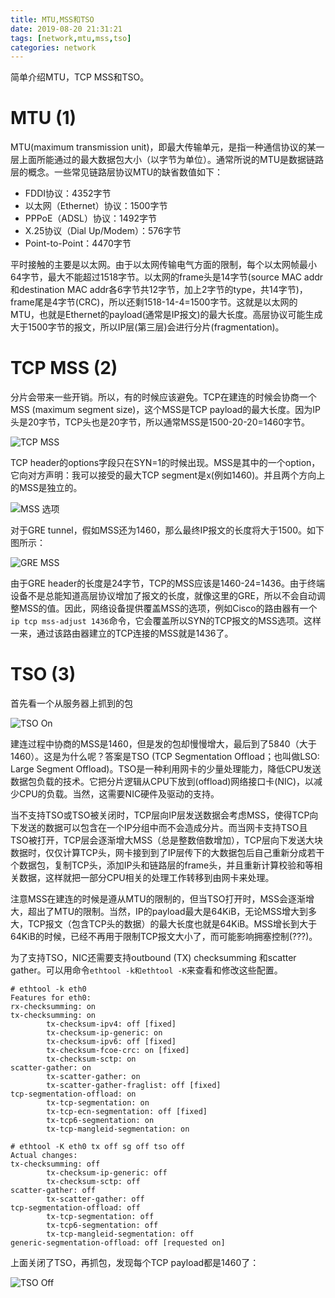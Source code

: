 ```yaml
---
title: MTU,MSS和TSO
date: 2019-08-20 21:31:21
tags: [network,mtu,mss,tso]
categories: network 
---
```


简单介绍MTU，TCP MSS和TSO。

<!-- more -->

# MTU (1)

MTU(maximum transmission unit)，即最大传输单元，是指一种通信协议的某一层上面所能通过的最大数据包大小（以字节为单位）。通常所说的MTU是数据链路层的概念。一些常见链路层协议MTU的缺省数值如下：

- FDDI协议：4352字节
- 以太网（Ethernet）协议：1500字节
- PPPoE（ADSL）协议：1492字节
- X.25协议（Dial Up/Modem）：576字节
- Point-to-Point：4470字节

平时接触的主要是以太网。由于以太网传输电气方面的限制，每个以太网帧最小64字节，最大不能超过1518字节。以太网的frame头是14字节(source MAC addr和destination MAC addr各6字节共12字节，加上2字节的type，共14字节)，frame尾是4字节(CRC)，所以还剩1518-14-4=1500字节。这就是以太网的MTU，也就是Ethernet的payload(通常是IP报文)的最大长度。高层协议可能生成大于1500字节的报文，所以IP层(第三层)会进行分片(fragmentation)。

# TCP MSS (2)

分片会带来一些开销。所以，有的时候应该避免。TCP在建连的时候会协商一个MSS (maximum segment size)，这个MSS是TCP payload的最大长度。因为IP头是20字节，TCP头也是20字节，所以通常MSS是1500-20-20=1460字节。

![TCP MSS](tcp-mss.png)


TCP header的options字段只在SYN=1的时候出现。MSS是其中的一个option，它向对方声明：我可以接受的最大TCP segment是x(例如1460)。并且两个方向上的MSS是独立的。

![MSS 选项](mss-option.png)

对于GRE tunnel，假如MSS还为1460，那么最终IP报文的长度将大于1500。如下图所示：

![GRE MSS](gre-mss.png)

由于GRE header的长度是24字节，TCP的MSS应该是1460-24=1436。由于终端设备不是总能知道高层协议增加了报文的长度，就像这里的GRE，所以不会自动调整MSS的值。因此，网络设备提供覆盖MSS的选项，例如Cisco的路由器有一个`ip tcp mss-adjust 1436`命令，它会覆盖所以SYN的TCP报文的MSS选项。这样一来，通过该路由器建立的TCP连接的MSS就是1436了。

# TSO (3)

首先看一个从服务器上抓到的包

![TSO On](tso-on.png)

建连过程中协商的MSS是1460，但是发的包却慢慢增大，最后到了5840（大于1460）。这是为什么呢？答案是TSO (TCP Segmentation Offload；也叫做LSO: Large Segment Offload)。TSO是一种利用网卡的少量处理能力，降低CPU发送数据包负载的技术。它把分片逻辑从CPU下放到(offload)网络接口卡(NIC)，以减少CPU的负载。当然，这需要NIC硬件及驱动的支持。

当不支持TSO或TSO被关闭时，TCP层向IP层发送数据会考虑MSS，使得TCP向下发送的数据可以包含在一个IP分组中而不会造成分片。而当网卡支持TSO且TSO被打开，TCP层会逐渐增大MSS（总是整数倍数增加），TCP层向下发送大块数据时，仅仅计算TCP头，网卡接到到了IP层传下的大数据包后自己重新分成若干个数据包，复制TCP头，添加IP头和链路层的frame头，并且重新计算校验和等相关数据，这样就把一部分CPU相关的处理工作转移到由网卡来处理。

注意MSS在建连的时候是遵从MTU的限制的，但当TSO打开时，MSS会逐渐增大，超出了MTU的限制。当然，IP的payload最大是64KiB，无论MSS增大到多大，TCP报文（包含TCP头的数据）的最大长度也就是64KiB。MSS增长到大于64KiB的时候，已经不再用于限制TCP报文大小了，而可能影响拥塞控制(???)。

为了支持TSO，NIC还需要支持outbound (TX) checksumming 和scatter gather。可以用命令`ethtool -k和ethtool -K`来查看和修改这些配置。

```
# ethtool -k eth0
Features for eth0:
rx-checksumming: on
tx-checksumming: on
        tx-checksum-ipv4: off [fixed]
        tx-checksum-ip-generic: on
        tx-checksum-ipv6: off [fixed]
        tx-checksum-fcoe-crc: on [fixed]
        tx-checksum-sctp: on
scatter-gather: on
        tx-scatter-gather: on
        tx-scatter-gather-fraglist: off [fixed]
tcp-segmentation-offload: on
        tx-tcp-segmentation: on
        tx-tcp-ecn-segmentation: off [fixed]
        tx-tcp6-segmentation: on
        tx-tcp-mangleid-segmentation: on

# ethtool -K eth0 tx off sg off tso off
Actual changes:
tx-checksumming: off
        tx-checksum-ip-generic: off
        tx-checksum-sctp: off
scatter-gather: off
        tx-scatter-gather: off
tcp-segmentation-offload: off
        tx-tcp-segmentation: off
        tx-tcp6-segmentation: off
        tx-tcp-mangleid-segmentation: off
generic-segmentation-offload: off [requested on]
```

上面关闭了TSO，再抓包，发现每个TCP payload都是1460了：

![TSO Off](tso-off.png)
